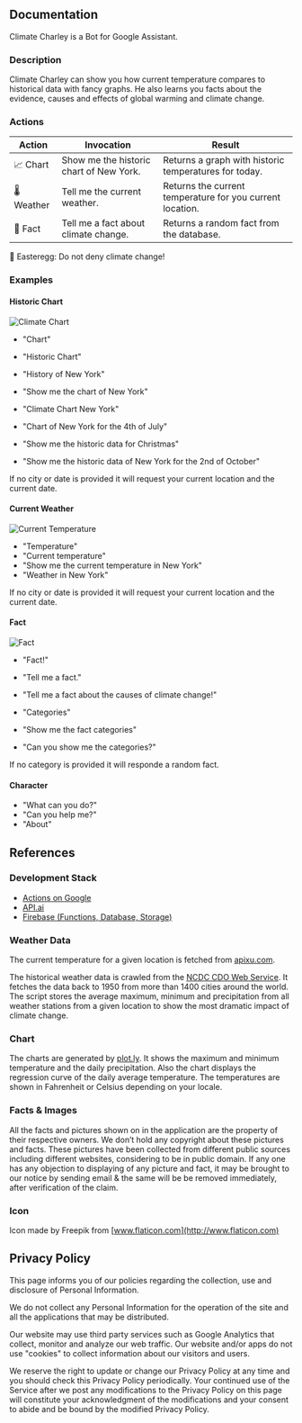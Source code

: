 ## Documentation

Climate Charley is a Bot for Google Assistant.

### Description

Climate Charley can show you how current temperature compares to historical data with fancy graphs.
He also learns you facts about the evidence, causes and effects of global warming and climate change.

### Actions

| Action | Invocation | Result |
|---|---|---|
| 📈  Chart   | Show me the historic chart of New York. | Returns a graph with historic temperatures for today.  |
| 🌡️ Weather | Tell me the current weather. | Returns the current temperature for you current location. |
| 📔  Fact    | Tell me a fact about climate change. | Returns a random fact from the database. |

🥚 Easteregg: Do not deny climate change!

### Examples

#### Historic Chart

![Climate Chart](https://climatecharley.github.io/assets/images/chart.png)

* "Chart"
* "Historic Chart"

* "History of New York"
* "Show me the chart of New York"
* "Climate Chart New York"

* "Chart of New York for the 4th of July"
* "Show me the historic data for Christmas"
* "Show me the historic data of New York for the 2nd of October"

If no city or date is provided it will request your current location and the current date.

#### Current Weather

![Current Temperature](https://climatecharley.github.io/assets/images/currentTemperature.png)

* "Temperature"
* "Current temperature"
* "Show me the current temperature in New York"
* "Weather in New York"

If no city or date is provided it will request your current location and the current date.

#### Fact

![Fact](https://climatecharley.github.io/assets/images/fact.png)

* "Fact!"
* "Tell me a fact."
* "Tell me a fact about the causes of climate change!"

* "Categories"
* "Show me the fact categories"
* "Can you show me the categories?"

If no category is provided it will responde a random fact.

#### Character

* "What can you do?"
* "Can you help me?"
* "About"

## References

### Development Stack

* [Actions on Google](https://developers.google.com/actions/)
* [API.ai](https://api.ai)
* [Firebase (Functions, Database, Storage)](https://firebase.google.com/docs/functions/)

### Weather Data

The current temperature for a given location is fetched from [apixu.com](https://www.apixu.com).

The historical weather data is crawled from the [NCDC CDO Web Service](https://www.ncdc.noaa.gov/cdo-web/). It fetches the data back to 1950 from more than 1400 cities around the world. The script stores the average maximum, minimum and precipitation from all weather stations from a given location to show the most dramatic impact of climate change.

### Chart

The charts are generated by [plot.ly](https://plot.ly/). It shows the maximum and minimum temperature and the daily precipitation. Also the chart displays the regression curve of the daily average temperature. The temperatures are shown in Fahrenheit or Celsius depending on your locale.

### Facts & Images

All the facts and pictures shown on in the application are the property of their respective owners. We don’t hold any copyright about these pictures and facts. These pictures have been collected from different public sources including different websites, considering to be in public domain. If any one has any objection to displaying of any picture and fact, it may be brought to our notice by sending email & the same will be be removed immediately, after verification of the claim.

### Icon

Icon made by Freepik from [www.flaticon.com](http://www.flaticon.com)

## Privacy Policy

This page informs you of our policies regarding the collection, use and disclosure of Personal Information.

We do not collect any Personal Information for the operation of the site and all the applications that may be distributed.

Our website may use third party services such as Google Analytics that collect, monitor and analyze our web traffic. Our website and/or apps do not use "cookies" to collect information about our visitors and users.

We reserve the right to update or change our Privacy Policy at any time and you should check this Privacy Policy periodically. Your continued use of the Service after we post any modifications to the Privacy Policy on this page will constitute your acknowledgment of the modifications and your consent to abide and be bound by the modified Privacy Policy.
